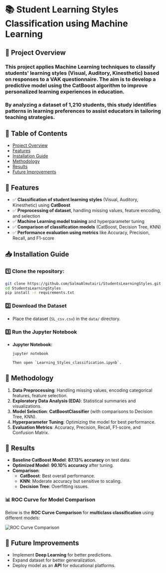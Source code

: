 # 📚 Student Learning Styles Classification using Machine Learning

## 🎯 Project Overview
### This project applies Machine Learning techniques to classify students' learning styles (Visual, Auditory, Kinesthetic) based on responses to a VAK questionnaire. The aim is to develop a predictive model using the CatBoost algorithm to improve personalized learning experiences in education.
### By analyzing a dataset of 1,210 students, this study identifies patterns in learning preferences to assist educators in tailoring teaching strategies.

## 📖 Table of Contents

- [Project Overview](#-project-overview)
- [Features](#-features)
- [Installation Guide](#-installation-guide)
- [Methodology](#-methodology)
- [Results](#-results)
- [Future Improvements](#-future-improvements)

## 🚀 Features
- ✅ **Classification of student learning styles** (Visual, Auditory, Kinesthetic) using **CatBoost**
- ✅ **Preprocessing of dataset**, handling missing values, feature encoding, and selection
- ✅ **Machine Learning model training** and hyperparameter tuning
- ✅ **Comparison of classification models** (CatBoost, Decision Tree, KNN)
- ✅ **Performance evaluation using metrics** like Accuracy, Precision, Recall, and F1-score

## 📥 Installation Guide

### 1️⃣ Clone the repository:
```bash
git clone https://github.com/SalmaAlmutairi/StudentsLearningStyles.git
cd StudentsLearningStyles
pip install -r requirements.txt
```  

### 2️⃣ Download the Dataset
- Place the dataset (`SL_csv.csv`) in the `data/` directory.

### 3️⃣ Run the Jupyter Notebook 

- **Jupyter Notebook:**
  ```bash
  jupyter notebook

  Then open `Learning_Styles_classification.ipynb`.


## 🧠 Methodology

1. **Data Preprocessing**: Handling missing values, encoding categorical features, feature selection.
2. **Exploratory Data Analysis (EDA)**: Statistical summaries and visualizations.
3. **Model Selection**: **CatBoostClassifier** (with comparisons to Decision Tree, KNN).
4. **Hyperparameter Tuning**: Optimizing the model for best performance.
5. **Evaluation Metrics**: Accuracy, Precision, Recall, F1-score, and Confusion Matrix.

## 📌 Results

- **Baseline CatBoost Model**: **87.13% accuracy** on test data.
- **Optimized Model**: **90.10% accuracy** after tuning.
- **Comparison**:
  - **CatBoost**: Best overall performance.
  - **KNN**: Moderate accuracy but sensitive to scaling.
  - **Decision Tree**: Overfitting issues.
### 📊 ROC Curve for Model Comparison
Below is the **ROC Curve Comparison** for **multiclass classification** using different models:

![ROC Curve Comparison](https://github.com/user-attachments/assets/94935f57-64b3-4c76-9d47-a6bd071e8845)




## 📌 Future Improvements

- Implement **Deep Learning** for better predictions.
- Expand dataset for better generalization.
- Deploy model as an **API** for educational platforms.



















